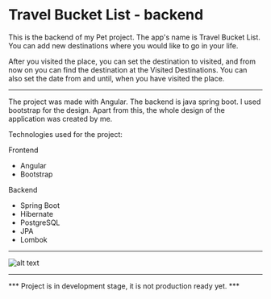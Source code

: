 # Travel Bucket List - backend

This is the backend of my Pet project. The app's name is Travel Bucket List. You can add new destinations where you would like to go in your life.


After you visited the place, you can set the destination to visited, and from now on you can find the destination at the Visited Destinations. You can also set the date from and until, when you have visited the place.

________________________________________________________________________

The project was made with Angular. The backend is java spring boot. I used bootstrap for the design. Apart from this, the whole design of the application was created by me.


Technologies used for the project:

Frontend
  - Angular
  - Bootstrap

Backend
  - Spring Boot
  - Hibernate
  - PostgreSQL
  - JPA
  - Lombok
  
________________________________________________________________________


![alt text](https://i.lensdump.com/i/W7eY71.png)

________________________________________________________________________

*** Project is in development stage, it is not production ready yet. ***
